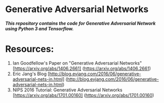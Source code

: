 # Generative Adversarial Networks
***This repository contains the code for Generative Adversarial Network using Python 3 and Tensorflow.***

# Resources:
1. Ian Goodfellow's Paper on "Generative Adversarial Networks" [https://arxiv.org/abs/1406.2661] (https://arxiv.org/abs/1406.2661)
2. Eric Jang's Blog [http://blog.evjang.com/2016/06/generative-adversarial-nets-in.html] (http://blog.evjang.com/2016/06/generative-adversarial-nets-in.html)
3. NIPS 2016 Tutorial: Generative Adversarial Networks [https://arxiv.org/abs/1701.00160] (https://arxiv.org/abs/1701.00160)
